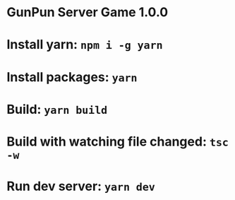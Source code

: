 # GunPun Server Game 1.0.0

# Install yarn: `npm i -g yarn`
# Install packages: `yarn`
# Build: `yarn build`
# Build with watching file changed: `tsc -w`
# Run dev server: `yarn dev`